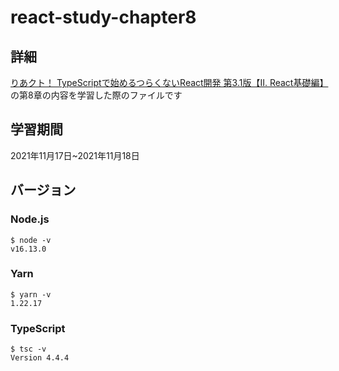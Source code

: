 # react-study-chapter8
## 詳細
[りあクト！ TypeScriptで始めるつらくないReact開発 第3.1版【Ⅱ. React基礎編】](https://oukayuka.booth.pm/)の第8章の内容を学習した際のファイルです
## 学習期間
2021年11月17日~2021年11月18日
## バージョン
### Node.js
```
$ node -v
v16.13.0
```
### Yarn
```
$ yarn -v
1.22.17
```
### TypeScript
```
$ tsc -v
Version 4.4.4
```
